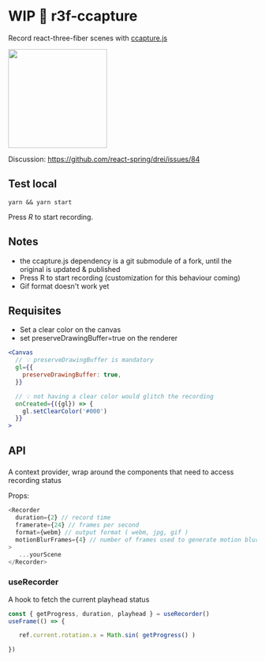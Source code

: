 # WIP 🎥 r3f-ccapture
Record react-three-fiber scenes with [ccapture.js](https://github.com/spite/ccapture.js)

<img src="https://raw.githubusercontent.com/gsimone/r3f-ccapture/master/octa.gif" width="200" />

Discussion: https://github.com/react-spring/drei/issues/84

## Test local

```
yarn && yarn start
```

Press *R* to start recording.


## Notes

- the ccapture.js dependency is a git submodule of a fork, until the original is updated & published 
- Press R to start recording (customization for this behaviour coming)
- Gif format doesn't work yet

## Requisites

- Set a clear color on the canvas
- set preserveDrawingBuffer=true on the renderer

```jsx
<Canvas
  // 💡 preserveDrawingBuffer is mandatory
  gl={{
    preserveDrawingBuffer: true,
  }}

  // 💡 not having a clear color would glitch the recording
  onCreated={({gl}) => {
    gl.setClearColor('#000')
  }}
>
```

## API

### <Recorder />

A context provider, wrap around the components that need to access recording status

Props:
```js
<Recorder
  duration={2} // record time
  framerate={24} // frames per second
  format={webm} // output format ( webm, jpg, gif )
  motionBlurFrames={4} // number of frames used to generate motion blur
>
   ...yourScene
</Recorder>
```

### useRecorder

A hook to fetch the current playhead status

```js
const { getProgress, duration, playhead } = useRecorder()
useFrame(() => {

   ref.current.rotation.x = Math.sin( getProgress() ) 

})
```


